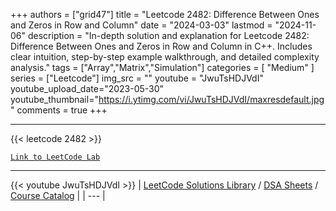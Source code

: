 
+++
authors = ["grid47"]
title = "Leetcode 2482: Difference Between Ones and Zeros in Row and Column"
date = "2024-03-03"
lastmod = "2024-11-06"
description = "In-depth solution and explanation for Leetcode 2482: Difference Between Ones and Zeros in Row and Column in C++. Includes clear intuition, step-by-step example walkthrough, and detailed complexity analysis."
tags = ["Array","Matrix","Simulation"]
categories = [
    "Medium"
]
series = ["Leetcode"]
img_src = ""
youtube = "JwuTsHDJVdI"
youtube_upload_date="2023-05-30"
youtube_thumbnail="https://i.ytimg.com/vi/JwuTsHDJVdI/maxresdefault.jpg"
comments = true
+++



---
{{< leetcode 2482 >}}

[`Link to LeetCode Lab`](https://leetcode.com/problems/difference-between-ones-and-zeros-in-row-and-column/description/)

---
{{< youtube JwuTsHDJVdI >}}
| [LeetCode Solutions Library](https://grid47.xyz/leetcode/) / [DSA Sheets](https://grid47.xyz/sheets/) / [Course Catalog](https://grid47.xyz/courses/) |
| --- |
